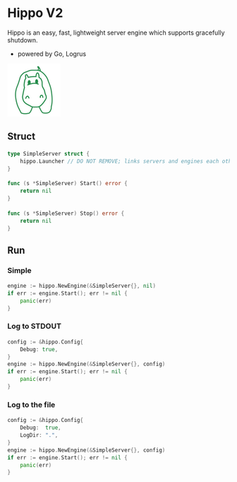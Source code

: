 # Hippo V2

Hippo is an easy, fast, lightweight server engine which supports gracefully shutdown.

- powered by Go, Logrus

![Hippo](hippo.png)


## Struct

```go
type SimpleServer struct {
	hippo.Launcher // DO NOT REMOVE; links servers and engines each other.
}

func (s *SimpleServer) Start() error {
	return nil
}

func (s *SimpleServer) Stop() error {
	return nil
}
```

## Run

### Simple

```go
engine := hippo.NewEngine(&SimpleServer{}, nil)
if err := engine.Start(); err != nil {
    panic(err)
}
```

### Log to STDOUT

```go
config := &hippo.Config{
    Debug: true,
}
engine := hippo.NewEngine(&SimpleServer{}, config)
if err := engine.Start(); err != nil {
    panic(err)
}
```

### Log to the file

```go
config := &hippo.Config{
    Debug:  true,
    LogDir: ".",
}
engine := hippo.NewEngine(&SimpleServer{}, config)
if err := engine.Start(); err != nil {
    panic(err)
}
```
